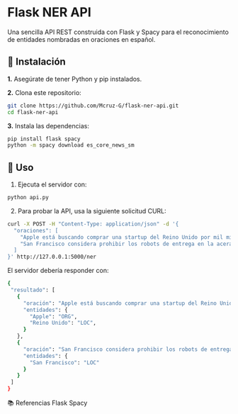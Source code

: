 # Flask NER API

Una sencilla API REST construida con Flask y Spacy para el reconocimiento de entidades nombradas en oraciones en español.

## 🚀 Instalación

**1.** Asegúrate de tener Python y pip instalados.

**2.** Clona este repositorio:

```bash
git clone https://github.com/Mcruz-G/flask-ner-api.git
cd flask-ner-api
```

**3.** Instala las dependencias:

```bash
pip install flask spacy
python -m spacy download es_core_news_sm
```

## 📖 Uso
1. Ejecuta el servidor con:
``` bash
python api.py
```

2. Para probar la API, usa la siguiente solicitud CURL:

``` bash
curl -X POST -H "Content-Type: application/json" -d '{
  "oraciones": [
    "Apple está buscando comprar una startup del Reino Unido por mil millones de dólares.",
    "San Francisco considera prohibir los robots de entrega en la acera."
  ]
}' http://127.0.0.1:5000/ner
``` 

El servidor debería responder con:
``` bash
{
 "resultado": [
   {
     "oración": "Apple está buscando comprar una startup del Reino Unido por mil millones de dólares.",
     "entidades": {
       "Apple": "ORG",
       "Reino Unido": "LOC",
     }
   },
   {
     "oración": "San Francisco considera prohibir los robots de entrega en la acera.",
     "entidades": {
       "San Francisco": "LOC"
     }
   }
 ]
}
``` 
📚 Referencias
Flask
Spacy
